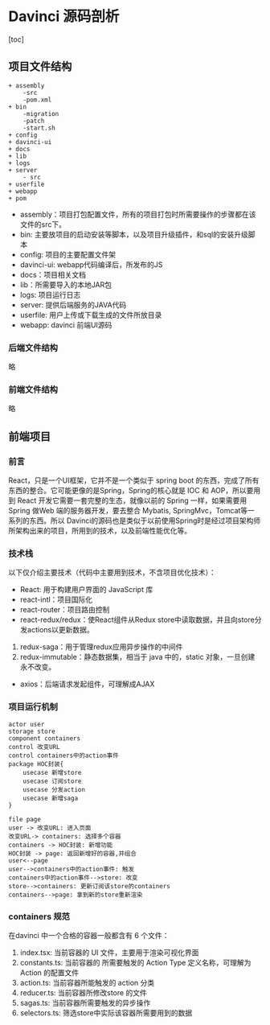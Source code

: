 # Davinci 源码剖析
[toc]
## 项目文件结构
```file
+ assembly
    -src
    -pom.xml
+ bin
    -migration
    -patch
    -start.sh
+ config
+ davinci-ui
+ docs
+ lib
+ logs
+ server
    - src
+ userfile
+ webapp
+ pom
```
* assembly：项目打包配置文件，所有的项目打包时所需要操作的步骤都在该文件的src下。
* bin: 主要放项目的启动安装等脚本，以及项目升级插件，和sql的安装升级脚本
* config: 项目的主要配置文件架
* davinci-ui: webapp代码编译后，所发布的JS
* docs：项目相关文档
* lib：所需要导入的本地JAR包
* logs: 项目运行日志
* server: 提供后端服务的JAVA代码
* userfile: 用户上传或下载生成的文件所放目录
* webapp: davinci 前端UI源码

### 后端文件结构
略

### 前端文件结构
略

## 前端项目
### 前言
React，只是一个UI框架，它并不是一个类似于 spring boot 的东西，完成了所有东西的整合。它可能更像的是Spring，Spring的核心就是 IOC 和 AOP，所以要用到 React 开发它需要一套完整的生态，就像以前的 Spring 一样，如果需要用Spring 做Web 端的服务器开发，要去整合 Mybatis, SpringMvc，Tomcat等一系列的东西。所以 Davinci的源码也是类似于以前使用Spring时是经过项目架构师所架构出来的项目，所用到的技术，以及前端性能优化等。

### 技术栈
以下仅介绍主要技术（代码中主要用到技术，不含项目优化技术）：
* React: 用于构建用户界面的 JavaScript 库
* react-intl：项目国际化
* react-router：项目路由控制
* react-redux/redux：使React组件从Redux store中读取数据，并且向store分发actions以更新数据。
1. redux-saga：用于管理redux应用异步操作的中间件
2. redux-immutable：静态数据集，相当于 java 中的，static 对象，一旦创建永不改变。
* axios：后端请求发起组件，可理解成AJAX

### 项目运行机制
```plantuml
actor user
storage store
component containers
control 改变URL
control containers中的action事件
package HOC封装{
    usecase 新增store 
    usecase 订阅store 
    usecase 分发action 
    usecase 新增saga  
}

file page 
user -> 改变URL: 进入页面
改变URL-> containers: 选择多个容器
containers -> HOC封装: 新增功能
HOC封装 -> page: 返回新增好的容器,并组合
user<--page
user-->containers中的action事件: 触发
containers中的action事件-->store: 改变
store-->containers: 更新订阅该store的containers
containers-->page: 拿到新的store重新渲染
```

### containers 规范
在davinci 中一个合格的容器一般都含有 6 个文件：
1. index.tsx: 当前容器的 UI 文件，主要用于渲染可视化界面
2. constants.ts: 当前容器的 所需要触发的 Action Type 定义名称，可理解为 Action 的配置文件
3. action.ts: 当前容器所能触发的 action 分类
4. reducer.ts: 当前容器所修改store 的文件
5. sagas.ts: 当前容器所需要触发的异步操作
6. selectors.ts: 筛选store中实际该容器所需要用到的数据
